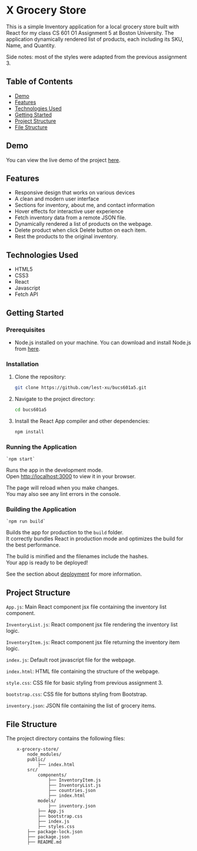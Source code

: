 # X Grocery Store

This is a simple Inventory application for a local grocery store built with React for my class CS 601 O1 Assignment 5 at Boston University. The application dynamically rendered list of products, each including its SKU, Name, and Quantity.

Side notes: most of the styles were adapted from the previous assignment 3.

## Table of Contents

- [Demo](#demo)
- [Features](#features)
- [Technologies Used](#technologies-used)
- [Getting Started](#getting-started)
- [Project Structure](#project-structure)
- [File Structure](#file-structure)

## Demo

You can view the live demo of the project [here](https://codepen.io/lest-xu/pen/wvbqyyj).

## Features

- Responsive design that works on various devices
- A clean and modern user interface
- Sections for inventory, about me, and contact information
- Hover effects for interactive user experience
- Fetch inventory data from a remote JSON file.
- Dynamically rendered a list of products on the webpage.
- Delete product when click Delete button on each item.
- Rest the products to the original inventory.

## Technologies Used

- HTML5
- CSS3
- React
- Javascript
- Fetch API

## Getting Started

### Prerequisites

- Node.js installed on your machine. You can download and install Node.js from [here](https://nodejs.org/en/download).

### Installation

1. Clone the repository:

   ```sh
   git clone https://github.com/lest-xu/bucs601a5.git

2. Navigate to the project directory:

   ```sh
   cd bucs601a5

3. Install the React App compiler and other dependencies:

   ```sh
   npm install

### Running the Application

    `npm start`

Runs the app in the development mode.\
Open [http://localhost:3000](http://localhost:3000) to view it in your browser.

The page will reload when you make changes.\
You may also see any lint errors in the console.

### Building the Application

    `npm run build`

Builds the app for production to the `build` folder.\
It correctly bundles React in production mode and optimizes the build for the best performance.

The build is minified and the filenames include the hashes.\
Your app is ready to be deployed!

See the section about [deployment](https://facebook.github.io/create-react-app/docs/deployment) for more information.

## Project Structure

`App.js`: Main React component jsx file containing the inventory list component.

`InventoryList.js`: React component jsx file rendering the inventory list logic.

`InventoryItem.js`: React component jsx file returning the inventory item logic.

`index.js`: Default root javascript file for the webpage.

`index.html`: HTML file containing the structure of the webpage.

`style.css`: CSS file for basic styling from previous assignment 3.

`bootstrap.css`: CSS file for buttons styling from Bootstrap.

`inventory.json`: JSON file containing the list of grocery items.

## File Structure

The project directory contains the following files:

```
    x-grocery-store/
        node_modules/
        public/
            ├── index.html
        src/
            components/
                ├── InventoryItem.js
                ├── InventoryList.js
                ├── countries.json
                ├── index.html
            models/
                ├── inventory.json
            ├── App.js
            ├── bootstrap.css
            ├── index.js
            ├── styles.css
        ├── package-lock.json
        ├── package.json
        ├── README.md
